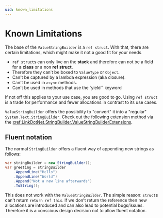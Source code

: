 ```yaml
---
uid: known_limitations
---
```

# Known Limitations
The base of the `ValueStringBuilder` is a `ref struct`. With that, there are certain limitations, which might make it not a good fit for your needs.
 * `ref struct`s can only live on the **stack** and therefore can not be a field for a **class** or a non **ref struct**.
 * Therefore they can't be boxed to `ValueType` or `Object`.
 * Can't be captured by a lambda expression (aka closure).
 * Can't be used in `async` methods.
 * Can't be used in methods that use the `yield`` keyword

If not off this applies to your use case, you are good to go. Using `ref struct` is a trade for performance and fewer allocations in contrast to its use cases.

`ValueStringBuilder` offers the possibility to "convert" it into a "regular" `System.Text.StringBuilder`. Check out the following extension method via the <xref:LinkDotNet.StringBuilder.ValueStringBuilderExtensions>.

## Fluent notation

The normal `StringBuilder` offers a fluent way of appending new strings as follows:
```csharp
var stringBuilder = new StringBuilder();
var greeting = stringBuilder
    .AppendLine("Hello")
    .AppendLine("World")
    .Append("Not a new line afterwards")
    .ToString();
```

This does not work with the `ValueStringBuilder`. The simple reason: `struct`s can't return `return ref this`. If we don't return the reference then new allocations are introduced and can also lead to potential bugs/issues. Therefore it is a conscious design decision not to allow fluent notation.